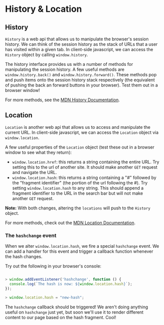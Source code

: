 # History & Location

## History

`History` is a web api that allows us to manipulate the browser's session history. We can think of the session history as the stack of URLs that a user has visited within a given tab. In client-side javascript, we can access the `History` object by calling `window.history`.

The history interface provides us with a number of methods for manipulating the session history. A few useful methods are `window.history.back()` and `window.history.forward()`. These methods pop and push items onto the session history stack respectively (the equivalent of pushing the back an forward buttons in your browser). Test them out in a browser window!

For more methods, see the [MDN History Documentation][mdn-history].

## Location

`Location` is another web api that allows us to access and manipulate the current URL. In client-side javascript, we can access the `Location` object via `window.location`.

A few useful properties of the `Location` object (test these out in a browser window to see what they return):

* `window.location.href`: this returns a string containing the entire URL. Try setting this to the url of another site. It should make another `GET` request and navigate the URL.
* `window.location.hash`: this returns a string containing a "#" followed by the "fragment identifier" (the portion of the url following the #). Try setting `window.location.hash` to any string. This should append a fragment identifier to the URL in the search bar but will not make another `GET` request.

**Note:** With both changes, altering the `locations` will push to the `History` object.

For more methods, check out the [MDN Location Documentation][mdn-location].

### The `hashchange` event

When we alter `window.location.hash`, we fire a special `hashchange` event. We can add a handler for this event and trigger a callback function whenever the hash changes.

Try out the following in your browser's console:

```javascript

> window.addEventListener('hashchange', function () {
  console.log(`The hash is now: ${window.location.hash}`);
});

> window.location.hash = "new-hash";

```

The `hashchange` callback should be triggered!
We aren't doing anything useful on `hashchange` just yet, but soon we'll use it to render different content to our page based on the hash fragment. Cool!

[mdn-history]: https://developer.mozilla.org/en-US/docs/Web/API/History
[mdn-location]: https://developer.mozilla.org/en-US/docs/Web/API/Location
